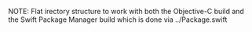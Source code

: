 NOTE: Flat irectory structure to work with both the Objective-C build and the Swift Package Manager build which is done
via ../Package.swift
